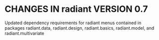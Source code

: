 # CHANGES IN radiant VERSION 0.7

Updated dependency requirements for radiant menus contained in packages radiant.data, radiant.design, radiant.basics, radiant.model, and radiant.multivariate
